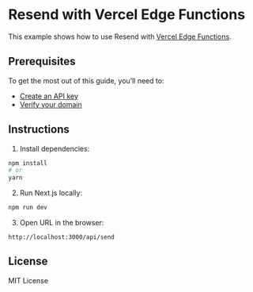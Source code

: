 # Resend with Vercel Edge Functions

This example shows how to use Resend with [Vercel Edge Functions](https://vercel.com).

## Prerequisites

To get the most out of this guide, you’ll need to:

* [Create an API key](https://resend.com/api-keys)
* [Verify your domain](https://resend.com/domains)

## Instructions

1. Install dependencies:

  ```sh
npm install
# or
yarn
  ```

2. Run Next.js locally:

  ```sh
npm run dev
  ```

3. Open URL in the browser:

  ```
http://localhost:3000/api/send
  ```

## License

MIT License